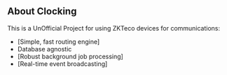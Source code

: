 ## About Clocking

This is a UnOfficial Project for using ZKTeco devices for communications:

- [Simple, fast routing engine]
- Database agnostic
- [Robust background job processing]
- [Real-time event broadcasting]
